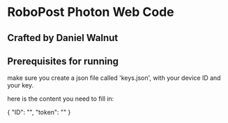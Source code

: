 # RoboPost Photon Web Code
## Crafted by Daniel Walnut

## Prerequisites for running

make sure you create a json file called 'keys.json', with your device ID and your key.

here is the content you need to fill in:

{
	"ID": "<yourIDhere>",
	"token": "<yourAccessToken>"
}